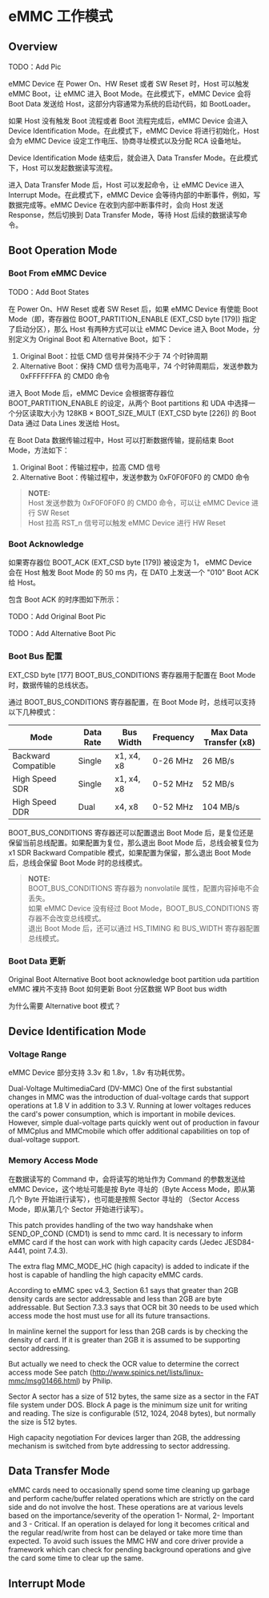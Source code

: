 # eMMC 工作模式

## Overview

TODO：Add Pic

eMMC Device 在 Power On、HW Reset 或者 SW Reset 时，Host 可以触发 eMMC Boot，让 eMMC 进入 Boot Mode。在此模式下，eMMC Device 会将 Boot Data 发送给 Host，这部分内容通常为系统的启动代码，如 BootLoader。

如果 Host 没有触发 Boot 流程或者 Boot 流程完成后，eMMC Device 会进入 Device Identification Mode。在此模式下，eMMC Device 将进行初始化，Host 会为 eMMC Device 设定工作电压、协商寻址模式以及分配 RCA 设备地址。

Device Identification Mode 结束后，就会进入 Data Transfer Mode。在此模式下，Host 可以发起数据读写流程。

进入 Data Transfer Mode 后，Host 可以发起命令，让 eMMC Device 进入 Interrupt Mode。在此模式下，eMMC Device 会等待内部的中断事件，例如，写数据完成等。eMMC Device 在收到内部中断事件时，会向 Host 发送 Response，然后切换到 Data Transfer Mode，等待 Host 后续的数据读写命令。

## Boot Operation Mode

### Boot From eMMC Device

TODO：Add Boot States

在 Power On、HW Reset 或者 SW Reset 后，如果 eMMC Device  有使能 Boot Mode（即，寄存器位 BOOT_PARTITION_ENABLE (EXT_CSD byte [179]) 指定了启动分区），那么 Host 有两种方式可以让 eMMC Device 进入 Boot Mode，分别定义为 Original Boot 和 Alternative Boot，如下：

1. Original Boot：拉低 CMD 信号并保持不少于 74 个时钟周期
2. Alternative Boot：保持 CMD 信号为高电平，74 个时钟周期后，发送参数为 0xFFFFFFFA 的 CMD0 命令

进入 Boot Mode 后，eMMC Device 会根据寄存器位 BOOT_PARTITION_ENABLE 的设定，从两个 Boot partitions 和 UDA 中选择一个分区读取大小为 128KB × BOOT_SIZE_MULT (EXT_CSD byte [226]) 的 Boot Data 通过 Data Lines 发送给 Host。

在 Boot Data 数据传输过程中，Host 可以打断数据传输，提前结束 Boot Mode，方法如下：

1. Original Boot：传输过程中，拉高 CMD 信号
2. Alternative Boot：传输过程中，发送参数为 0xF0F0F0F0 的 CMD0 命令

> **NOTE:**  
> Host 发送参数为 0xF0F0F0F0 的 CMD0 命令，可以让 eMMC Device 进行 SW Reset  
> Host 拉高 RST_n 信号可以触发 eMMC Device 进行 HW Reset

### Boot Acknowledge

如果寄存器位 BOOT_ACK (EXT_CSD byte [179]) 被设定为 1， eMMC Device 会在 Host 触发 Boot Mode 的 50 ms 内，在 DAT0 上发送一个 "010" Boot ACK 给 Host。

包含 Boot ACK 的时序图如下所示：

TODO：Add Original Boot Pic

TODO：Add Alternative Boot Pic

### Boot Bus 配置

EXT_CSD byte [177] BOOT_BUS_CONDITIONS 寄存器用于配置在 Boot Mode 时，数据传输的总线状态。

通过 BOOT_BUS_CONDITIONS 寄存器配置，在 Boot Mode 时，总线可以支持以下几种模式：

| Mode | Data Rate  | Bus Width | Frequency | Max Data Transfer (x8) |
| -- | --  | -- | -- | -- |
| Backward Compatible | Single  | x1, x4, x8 | 0-26 MHz | 26 MB/s |
| High Speed SDR | Single  | x1, x4, x8 | 0-52 MHz | 52 MB/s |
| High Speed DDR | Dual | x4, x8 | 0-52 MHz | 104 MB/s |

BOOT_BUS_CONDITIONS 寄存器还可以配置退出 Boot Mode 后，是复位还是保留当前总线配置。如果配置为复位，那么退出 Boot Mode 后，总线会被复位为 x1 SDR Backward Compatible 模式，如果配置为保留，那么退出 Boot Mode 后，总线会保留 Boot Mode 时的总线模式。

> **NOTE:**  
> BOOT_BUS_CONDITIONS 寄存器为 nonvolatile 属性，配置内容掉电不会丢失。  
> 如果 eMMC Device 没有经过 Boot Mode，BOOT_BUS_CONDITIONS 寄存器不会改变总线模式。  
> 退出 Boot Mode 后，还可以通过 HS_TIMING 和 BUS_WIDTH 寄存器配置总线模式。

### Boot Data 更新


Original Boot
Alternative Boot
boot acknowledge
boot partition uda partition
eMMC 裸片不支持 Boot
如何更新 Boot 分区数据
WP
Boot bus width 

为什么需要 Alternative boot 模式？

## Device Identification Mode

### Voltage Range

eMMC Device 部分支持 3.3v 和 1.8v，1.8v 有功耗优势。

Dual-Voltage MultimediaCard (DV-MMC)
One of the first substantial changes in MMC was the introduction of dual-voltage cards that support operations at 1.8 V in addition to 3.3 V. Running at lower voltages reduces the card's power consumption, which is important in mobile devices. However, simple dual-voltage parts quickly went out of production in favour of MMCplus and MMCmobile which offer additional capabilities on top of dual-voltage support.

### Memory Access Mode

在数据读写的 Command 中，会将读写的地址作为 Command 的参数发送给 eMMC Device，这个地址可能是按 Byte 寻址的（Byte Access Mode，即从第几个 Byte 开始进行读写），也可能是按照 Sector 寻址的 （Sector Access Mode，即从第几个 Sector 开始进行读写）。

This patch provides handling of the two way handshake when SEND_OP_COND
(CMD1) is send to mmc card. It is necessary to inform eMMC card if the
host can work with high capacity cards (Jedec JESD84-A441, point 7.4.3).

The extra flag MMC_MODE_HC (high capacity) is added to indicate if the
host is capable of handling the high capacity eMMC cards.

According to eMMC spec v4.3, Section 6.1 says that greater than 2GB
density cards are sector addressable and less than 2GB are byte addressable.
But Section 7.3.3 says that OCR bit 30 needs to be used which access mode
the host must use for all its future transactions.

In mainline kernel the support for less than 2GB cards is by checking
the density of card.
If it is greater than 2GB it is assumed to be supporting sector addressing.

But actually we need to check the OCR value to determine the correct access mode
See patch (http://www.spinics.net/lists/linux-mmc/msg01466.html) by Philip.

Sector A sector has a size of 512 bytes, the same size as a sector in the FAT file system
under DOS.
Block A page is the minimum size unit for writing and reading. The size is configurable
(512, 1024, 2048 bytes), but normally the size is 512 bytes.

High capacity negotiation	For devices larger than 2GB, the addressing mechanism is switched from byte addressing to sector addressing.

## Data Transfer Mode

eMMC cards need to occasionally spend some time cleaning up garbage and perform cache/buffer related operations which are strictly on the card side and do not involve the host. These operations are at various levels based on the importance/severity of the operation 1- Normal, 2- Important and 3 - Critical. If an operation is delayed for long it becomes critical and the regular read/write from host can be delayed or take more time than expected. 
To avoid such issues the MMC HW and core driver provide a framework which can check for pending background operations and give the card some time to clear up the same.

## Interrupt Mode

